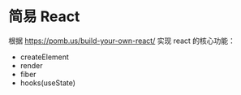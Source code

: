 # 简易 React

根据 https://pomb.us/build-your-own-react/ 实现 react 的核心功能：

- createElement
- render
- fiber
- hooks(useState)
